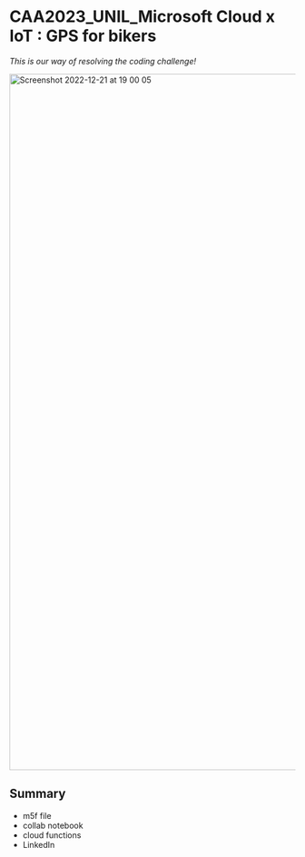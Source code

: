 # CAA2023_UNIL_Microsoft Cloud x IoT : GPS for bikers
*This is our way of resolving the coding challenge!*

<img width="1227" alt="Screenshot 2022-12-21 at 19 00 05" src="https://user-images.githubusercontent.com/83650518/208973150-52ec1d94-ba0f-4f34-8596-92a6e6733dad.png">


## Summary
* m5f file
* collab notebook
* cloud functions
* LinkedIn


